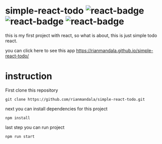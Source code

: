 # simple-react-todo <img src="https://img.shields.io/badge/react-16.13.1-blue" alt="react-badge" /> <img src="https://img.shields.io/badge/react--dom-16.13.1-orange" alt="react-badge" /> <img src="https://img.shields.io/badge/react--fontawesome-0.1.11-success" alt="react-badge" />

this is my first project with react, so what is about, this is just simple todo react.

you can click here to see this app https://rianmandala.github.io/simple-react-todo/

# instruction
First clone this repository
```
git clone https://github.com/rianmandala/simple-react-todo.git
```
next you can install dependencies for this project
```
npm install
```
last step you can run project
```
npm run start
```
